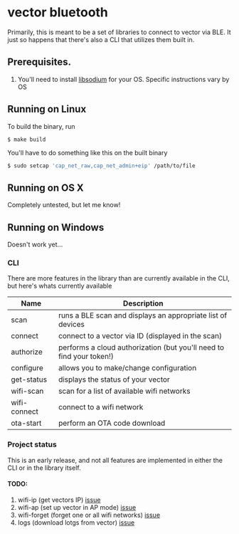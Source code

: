 # vector bluetooth

Primarily, this is meant to be a set of libraries to connect to vector via BLE.  It just so happens that there's also a CLI that utilizes them built in.

## Prerequisites.

1.  You'll need to install [libsodium](https://libsodium.gitbook.io/doc/) for your OS.  Specific instructions vary by OS

## Running on Linux

To build the binary, run
```
$ make build
```

You'll have to do something like this on the built binary

```sh
$ sudo setcap 'cap_net_raw,cap_net_admin+eip' /path/to/file
```

## Running on OS X

Completely untested, but let me know!

## Running on Windows

Doesn't work yet...

### CLI

There are more features in the library than are currently available in the CLI, but here's whats currently available

|  Name | Description  |
| ------------ | ------------ |
|  scan | runs a BLE scan and displays an appropriate list of devices  |
|  connect | connect to a vector via ID (displayed in the scan)  |
|  authorize | performs a cloud authorization (but you'll need to find your token!)  |
|  configure | allows you to make/change configuration  |
|  get-status | displays the status of your vector  |
|  wifi-scan | scan for a list of available wifi networks  |
|  wifi-connect | connect to a wifi network  |
|  ota-start | perform an OTA code download  |

### Project status

This is an early release, and not all features are implemented in either the CLI or in the library itself.

#### TODO:
1.  wifi-ip (get vectors IP) [issue](https://github.com/digital-dream-labs/vector-bluetooth/issues/1)
2.  wifi-ap (set up vector in AP mode) [issue](https://github.com/digital-dream-labs/vector-bluetooth/issues/2)
3.  wifi-forget (forget one or all wifi networks) [issue](https://github.com/digital-dream-labs/vector-bluetooth/issues/3)
4.  logs (download lotgs from vector) [issue](https://github.com/digital-dream-labs/vector-bluetooth/issues/4)

